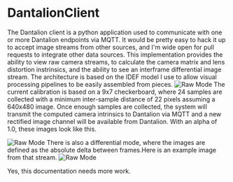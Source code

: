 # DantalionClient
The Dantalion client is a python application used to communicate with one or more Dantalion endpoints via MQTT.  It would be pretty easy to hack it up to accept image streams from other sources, and I'm wide open for pull requests to integrate other data sources.   This implementation provides the ability to view raw camera streams, to calculate the camera matrix and lens distortion instrinsics, and the ability to see an interframe differential image stream.  The architecture is based on the IDEF model I use to allow visual processing pipelines to be easily assembled from pieces.
![Raw Mode](../master/doco/Raw%20User%20View.png?raw=true "Raw Mode Images")
The current calibration is based on a 9x7 checkerboard, where 24 samples are collected with a minimum inter-sample distance of 22 pixels assuming a 640x480 image.  Once enough samples are collected, the system will transmit the computed camera intrinsics to Dantalion via MQTT and a new rectified image channel will be available from Dantalion.  With an alpha of 1.0, these images look like this.

![Raw Mode](../master/doco/Undistorted%20User%20View.png?raw=true "Undistorted Mode Images")
There is also a differential mode, where the images are defined as the absolute delta between frames.Here is an example image from that stream.
![Raw Mode](../master/doco/DifferentialScreen.png?raw=true "Interframe image delta")

Yes, this documentation needs more work.

